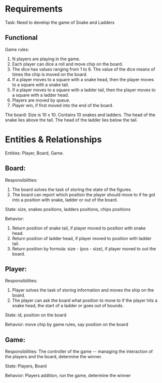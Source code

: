 # Requirements

Task: Need to develop the game of Snake and Ladders

## Functional

Game rules:

1. N players are playing in the game.
2. Each player can dice a roll and move сhip on the board.
3. The dice has values ranging from 1 to 6. The value of the dice means of times
   the chip is moved on the board.
4. If a player moves to a square with a snake head, then the player moves to a
   square with a snake tail.
5. If a player moves to a square with a ladder tail, then the player moves to a
   square with a ladder head.
6. Players are moved by queue.
7. Player win, if first moved into the end of the board.

The board: Size is 10 x 10. Contains 10 snakes and ladders. The head of the
snake lies above the tail. The head of the ladder lies below the tail.

# Entities & Relationships

Entities: Player, Board, Game.

## Board:

Responsibilities:
1. The board solves the task of storing the state of the figures.
2. The board can report which position the player should move to if he got into a position with snake, ladder or out of the board.

State: size, snakes positions, ladders positions, chips positions

Behavior:
1. Return position of snake tail, if player moved to position with snake head.
2. Return position of ladder head, if player moved to position with ladder tail.
3. Return position by formula: size - (pos - size), if player moved to out the board.

## Player:

Responsibilities:
1. Player solves the task of storing information and moves the ship on the board.
2. The player can ask the board what position to move to if the player hits a snake head, the start of a ladder or goes out of bounds.

State: id, position on the board

Behavior: move chip by game rules, say position on the board

## Game:

Responsibilities: The controller of the game -- managing the interaction of the players and the board, determine the winner.

State: Players, Board

Behavior: Players addition, run the game,
determine the winner
